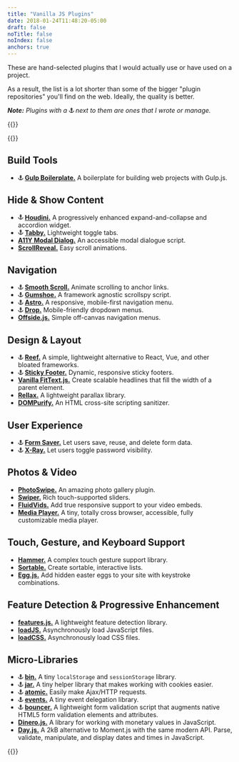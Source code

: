 ```yaml
---
title: "Vanilla JS Plugins"
date: 2018-01-24T11:48:20-05:00
draft: false
noTitle: false
noIndex: false
anchors: true
---
```


These are hand-selected plugins that I would actually use or have used on a project.

As a result, the list is a lot shorter than some of the bigger "plugin repositories" you'll find on the web. Ideally, the quality is better.

*__Note:__ Plugins with a <svg xmlns="http://www.w3.org/2000/svg" style="height:.8em;width:.8em" height="1em" width="1em" viewBox="0 0 16 16"><title>(By Chris)</title><path fill="currentColor" d="M14 9v2.066c-1.258 1.285-3.016 2.526-5 2.852V8.001h3v-1L9 5.83A3.001 3.001 0 0 0 8 .001 3 3 0 0 0 7 5.83L4 7.001v1h3v5.917c-1.984-.326-3.742-1.567-5-2.852V9H0v1c0 2 4 6 8 6s8-4 8-6V9h-2zM9 3a1 1 0 1 1-2 0 1 1 0 0 1 2 0z"></path></svg> next to them are ones that I wrote or manage.*

{{<cta for="funnel">}}

{{<toc>}}

## Build Tools

- <svg xmlns="http://www.w3.org/2000/svg" style="height:.8em;width:.8em" height="1em" width="1em" viewBox="0 0 16 16"><title>(By Chris)</title><path fill="currentColor" d="M14 9v2.066c-1.258 1.285-3.016 2.526-5 2.852V8.001h3v-1L9 5.83A3.001 3.001 0 0 0 8 .001 3 3 0 0 0 7 5.83L4 7.001v1h3v5.917c-1.984-.326-3.742-1.567-5-2.852V9H0v1c0 2 4 6 8 6s8-4 8-6V9h-2zM9 3a1 1 0 1 1-2 0 1 1 0 0 1 2 0z"></path></svg> **[Gulp Boilerplate.](https://github.com/cferdinandi/gulp-boilerplate)** A boilerplate for building web projects with Gulp.js.

## Hide & Show Content

- <svg xmlns="http://www.w3.org/2000/svg" style="height:.8em;width:.8em" height="1em" width="1em" viewBox="0 0 16 16"><title>(By Chris)</title><path fill="currentColor" d="M14 9v2.066c-1.258 1.285-3.016 2.526-5 2.852V8.001h3v-1L9 5.83A3.001 3.001 0 0 0 8 .001 3 3 0 0 0 7 5.83L4 7.001v1h3v5.917c-1.984-.326-3.742-1.567-5-2.852V9H0v1c0 2 4 6 8 6s8-4 8-6V9h-2zM9 3a1 1 0 1 1-2 0 1 1 0 0 1 2 0z"></path></svg> **[Houdini.](https://github.com/cferdinandi/houdini/)** A progressively enhanced expand-and-collapse and accordion widget.
- <svg xmlns="http://www.w3.org/2000/svg" style="height:.8em;width:.8em" height="1em" width="1em" viewBox="0 0 16 16"><title>(By Chris)</title><path fill="currentColor" d="M14 9v2.066c-1.258 1.285-3.016 2.526-5 2.852V8.001h3v-1L9 5.83A3.001 3.001 0 0 0 8 .001 3 3 0 0 0 7 5.83L4 7.001v1h3v5.917c-1.984-.326-3.742-1.567-5-2.852V9H0v1c0 2 4 6 8 6s8-4 8-6V9h-2zM9 3a1 1 0 1 1-2 0 1 1 0 0 1 2 0z"></path></svg> **[Tabby.](https://github.com/cferdinandi/tabby/)** Lightweight toggle tabs.
- **[A11Y Modal Dialog.](https://github.com/scottaohara/accessible_modal_window)** An accessible modal dialogue script.
- **[ScrollReveal.](https://scrollrevealjs.org/)** Easy scroll animations.


## Navigation

- <svg xmlns="http://www.w3.org/2000/svg" style="height:.8em;width:.8em" height="1em" width="1em" viewBox="0 0 16 16"><title>(By Chris)</title><path fill="currentColor" d="M14 9v2.066c-1.258 1.285-3.016 2.526-5 2.852V8.001h3v-1L9 5.83A3.001 3.001 0 0 0 8 .001 3 3 0 0 0 7 5.83L4 7.001v1h3v5.917c-1.984-.326-3.742-1.567-5-2.852V9H0v1c0 2 4 6 8 6s8-4 8-6V9h-2zM9 3a1 1 0 1 1-2 0 1 1 0 0 1 2 0z"></path></svg> **[Smooth Scroll.](https://github.com/cferdinandi/smooth-scroll/)** Animate scrolling to anchor links.
- <svg xmlns="http://www.w3.org/2000/svg" style="height:.8em;width:.8em" height="1em" width="1em" viewBox="0 0 16 16"><title>(By Chris)</title><path fill="currentColor" d="M14 9v2.066c-1.258 1.285-3.016 2.526-5 2.852V8.001h3v-1L9 5.83A3.001 3.001 0 0 0 8 .001 3 3 0 0 0 7 5.83L4 7.001v1h3v5.917c-1.984-.326-3.742-1.567-5-2.852V9H0v1c0 2 4 6 8 6s8-4 8-6V9h-2zM9 3a1 1 0 1 1-2 0 1 1 0 0 1 2 0z"></path></svg> **[Gumshoe.](https://github.com/cferdinandi/gumshoe/)** A framework agnostic scrollspy script.
- <svg xmlns="http://www.w3.org/2000/svg" style="height:.8em;width:.8em" height="1em" width="1em" viewBox="0 0 16 16"><title>(By Chris)</title><path fill="currentColor" d="M14 9v2.066c-1.258 1.285-3.016 2.526-5 2.852V8.001h3v-1L9 5.83A3.001 3.001 0 0 0 8 .001 3 3 0 0 0 7 5.83L4 7.001v1h3v5.917c-1.984-.326-3.742-1.567-5-2.852V9H0v1c0 2 4 6 8 6s8-4 8-6V9h-2zM9 3a1 1 0 1 1-2 0 1 1 0 0 1 2 0z"></path></svg> **[Astro.](https://github.com/cferdinandi/astro/)** A responsive, mobile-first navigation menu.
- <svg xmlns="http://www.w3.org/2000/svg" style="height:.8em;width:.8em" height="1em" width="1em" viewBox="0 0 16 16"><title>(By Chris)</title><path fill="currentColor" d="M14 9v2.066c-1.258 1.285-3.016 2.526-5 2.852V8.001h3v-1L9 5.83A3.001 3.001 0 0 0 8 .001 3 3 0 0 0 7 5.83L4 7.001v1h3v5.917c-1.984-.326-3.742-1.567-5-2.852V9H0v1c0 2 4 6 8 6s8-4 8-6V9h-2zM9 3a1 1 0 1 1-2 0 1 1 0 0 1 2 0z"></path></svg> **[Drop.](https://github.com/cferdinandi/drop/)** Mobile-friendly dropdown menus.
- **[Offside.js.](https://github.com/toomuchdesign/offside)** Simple off-canvas navigation menus.


## Design & Layout

- <svg xmlns="http://www.w3.org/2000/svg" style="height:.8em;width:.8em" height="1em" width="1em" viewBox="0 0 16 16"><title>(By Chris)</title><path fill="currentColor" d="M14 9v2.066c-1.258 1.285-3.016 2.526-5 2.852V8.001h3v-1L9 5.83A3.001 3.001 0 0 0 8 .001 3 3 0 0 0 7 5.83L4 7.001v1h3v5.917c-1.984-.326-3.742-1.567-5-2.852V9H0v1c0 2 4 6 8 6s8-4 8-6V9h-2zM9 3a1 1 0 1 1-2 0 1 1 0 0 1 2 0z"></path></svg> **[Reef.](https://github.com/cferdinandi/reef/)** A simple, lightweight alternative to React, Vue, and other bloated frameworks.
- <svg xmlns="http://www.w3.org/2000/svg" style="height:.8em;width:.8em" height="1em" width="1em" viewBox="0 0 16 16"><title>(By Chris)</title><path fill="currentColor" d="M14 9v2.066c-1.258 1.285-3.016 2.526-5 2.852V8.001h3v-1L9 5.83A3.001 3.001 0 0 0 8 .001 3 3 0 0 0 7 5.83L4 7.001v1h3v5.917c-1.984-.326-3.742-1.567-5-2.852V9H0v1c0 2 4 6 8 6s8-4 8-6V9h-2zM9 3a1 1 0 1 1-2 0 1 1 0 0 1 2 0z"></path></svg> **[Sticky Footer.](https://github.com/cferdinandi/sticky-footer/)** Dynamic, responsive sticky footers.
- **[Vanilla FitText.js.](https://github.com/adactio/FitText.js)** Create scalable headlines that fill the width of a parent element.
- **[Rellax.](https://dixonandmoe.com/rellax/)** A lightweight parallax library.
- **[DOMPurify.](https://github.com/cure53/DOMPurify)** An HTML cross-site scripting sanitizer.


## User Experience

- <svg xmlns="http://www.w3.org/2000/svg" style="height:.8em;width:.8em" height="1em" width="1em" viewBox="0 0 16 16"><title>(By Chris)</title><path fill="currentColor" d="M14 9v2.066c-1.258 1.285-3.016 2.526-5 2.852V8.001h3v-1L9 5.83A3.001 3.001 0 0 0 8 .001 3 3 0 0 0 7 5.83L4 7.001v1h3v5.917c-1.984-.326-3.742-1.567-5-2.852V9H0v1c0 2 4 6 8 6s8-4 8-6V9h-2zM9 3a1 1 0 1 1-2 0 1 1 0 0 1 2 0z"></path></svg> **[Form Saver.](https://github.com/cferdinandi/form-saver/)** Let users save, reuse, and delete form data.
- <svg xmlns="http://www.w3.org/2000/svg" style="height:.8em;width:.8em" height="1em" width="1em" viewBox="0 0 16 16"><title>(By Chris)</title><path fill="currentColor" d="M14 9v2.066c-1.258 1.285-3.016 2.526-5 2.852V8.001h3v-1L9 5.83A3.001 3.001 0 0 0 8 .001 3 3 0 0 0 7 5.83L4 7.001v1h3v5.917c-1.984-.326-3.742-1.567-5-2.852V9H0v1c0 2 4 6 8 6s8-4 8-6V9h-2zM9 3a1 1 0 1 1-2 0 1 1 0 0 1 2 0z"></path></svg> **[X-Ray.](https://github.com/cferdinandi/x-ray/)** Let users toggle password visibility.


## Photos & Video

- **[PhotoSwipe.](http://photoswipe.com/)** An amazing photo gallery plugin.
- **[Swiper.](http://idangero.us/swiper/)** Rich touch-supported sliders.
- **[FluidVids.](https://github.com/toddmotto/fluidvids)** Add true responsive support to your video embeds.
- **[Media Player.](https://github.com/jonathantneal/media-player)** A tiny, totally cross browser, accessible, fully customizable media player.


## Touch, Gesture, and Keyboard Support

- **[Hammer.](http://hammerjs.github.io/)** A complex touch gesture support library.
- **[Sortable.](https://sortablejs.github.io/Sortable/)** Create sortable, interactive lists.
- **[Egg.js.](http://thatmikeflynn.com/egg.js/)** Add hidden easter eggs to your site with keystroke combinations.


## Feature Detection & Progressive Enhancement

- **[features.js.](http://featurejs.com/)** A lightweight feature detection library.
- **[loadJS.](https://github.com/filamentgroup/loadJS/)** Asynchronously load JavaScript files.
- **[loadCSS.](https://github.com/filamentgroup/loadCSS/)** Asynchronously load CSS files.


## Micro-Libraries

- <svg xmlns="http://www.w3.org/2000/svg" style="height:.8em;width:.8em" height="1em" width="1em" viewBox="0 0 16 16"><title>(By Chris)</title><path fill="currentColor" d="M14 9v2.066c-1.258 1.285-3.016 2.526-5 2.852V8.001h3v-1L9 5.83A3.001 3.001 0 0 0 8 .001 3 3 0 0 0 7 5.83L4 7.001v1h3v5.917c-1.984-.326-3.742-1.567-5-2.852V9H0v1c0 2 4 6 8 6s8-4 8-6V9h-2zM9 3a1 1 0 1 1-2 0 1 1 0 0 1 2 0z"></path></svg> **[bin.](https://github.com/cferdinandi/bin)** A tiny `localStorage` and `sessionStorage` library.
- <svg xmlns="http://www.w3.org/2000/svg" style="height:.8em;width:.8em" height="1em" width="1em" viewBox="0 0 16 16"><title>(By Chris)</title><path fill="currentColor" d="M14 9v2.066c-1.258 1.285-3.016 2.526-5 2.852V8.001h3v-1L9 5.83A3.001 3.001 0 0 0 8 .001 3 3 0 0 0 7 5.83L4 7.001v1h3v5.917c-1.984-.326-3.742-1.567-5-2.852V9H0v1c0 2 4 6 8 6s8-4 8-6V9h-2zM9 3a1 1 0 1 1-2 0 1 1 0 0 1 2 0z"></path></svg> **[jar.](https://github.com/cferdinandi/jar)** A tiny helper library that makes working with cookies easier.
- <svg xmlns="http://www.w3.org/2000/svg" style="height:.8em;width:.8em" height="1em" width="1em" viewBox="0 0 16 16"><title>(By Chris)</title><path fill="currentColor" d="M14 9v2.066c-1.258 1.285-3.016 2.526-5 2.852V8.001h3v-1L9 5.83A3.001 3.001 0 0 0 8 .001 3 3 0 0 0 7 5.83L4 7.001v1h3v5.917c-1.984-.326-3.742-1.567-5-2.852V9H0v1c0 2 4 6 8 6s8-4 8-6V9h-2zM9 3a1 1 0 1 1-2 0 1 1 0 0 1 2 0z"></path></svg> **[atomic.](https://github.com/cferdinandi/atomic)** Easily make Ajax/HTTP requests.
- <svg xmlns="http://www.w3.org/2000/svg" style="height:.8em;width:.8em" height="1em" width="1em" viewBox="0 0 16 16"><title>(By Chris)</title><path fill="currentColor" d="M14 9v2.066c-1.258 1.285-3.016 2.526-5 2.852V8.001h3v-1L9 5.83A3.001 3.001 0 0 0 8 .001 3 3 0 0 0 7 5.83L4 7.001v1h3v5.917c-1.984-.326-3.742-1.567-5-2.852V9H0v1c0 2 4 6 8 6s8-4 8-6V9h-2zM9 3a1 1 0 1 1-2 0 1 1 0 0 1 2 0z"></path></svg> **[events.](https://github.com/cferdinandi/events)** A tiny event delegation library.
- <svg xmlns="http://www.w3.org/2000/svg" style="height:.8em;width:.8em" height="1em" width="1em" viewBox="0 0 16 16"><title>(By Chris)</title><path fill="currentColor" d="M14 9v2.066c-1.258 1.285-3.016 2.526-5 2.852V8.001h3v-1L9 5.83A3.001 3.001 0 0 0 8 .001 3 3 0 0 0 7 5.83L4 7.001v1h3v5.917c-1.984-.326-3.742-1.567-5-2.852V9H0v1c0 2 4 6 8 6s8-4 8-6V9h-2zM9 3a1 1 0 1 1-2 0 1 1 0 0 1 2 0z"></path></svg> **[bouncer.](https://github.com/cferdinandi/bouncer)** A lightweight form validation script that augments native HTML5 form validation elements and attributes.
- **[Dinero.js.](https://sarahdayan.github.io/dinero.js/)** A library for working with monetary values in JavaScript.
- **[Day.js.](https://github.com/xx45/dayjs)** A 2kB alternative to Moment.js with the same modern API. Parse, validate, manipulate, and display dates and times in JavaScript.

{{<mailchimp intro="true">}}